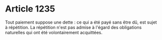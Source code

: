 # Article 1235

Tout paiement suppose une dette : ce qui a été payé sans être dû, est sujet à répétition.   La répétition n'est pas admise à l'égard des obligations naturelles qui ont été volontairement acquittées.